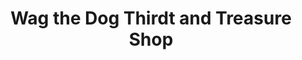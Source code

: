 ---
title: "Wag the Dog Thirdt and Treasure Shop"
url: /monticello/wag-the-dog-thirdt-and-treasure-shop/
shop: gift
---